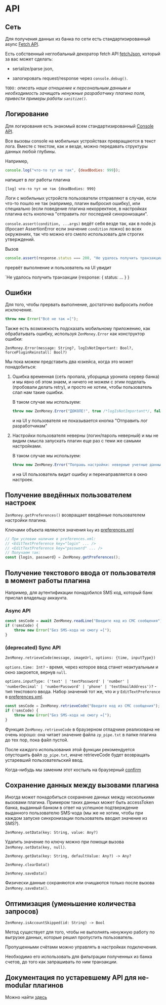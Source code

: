 # API

## Сеть

Для получения данных из банка по сети есть стандартизированный async
[Fetch API](https://developer.mozilla.org/en-US/docs/Web/API/Fetch_API).

Есть собственный неглобальный декоратор fetch API
[fetchJson](https://github.com/zenmoney/ZenPlugins/blob/master/src/common/network.js#L4),
который за вас может сделать:

-   serialize/parse json,

-   залогировать request/response через `console.debug()`.

`TODO:` _описать наше отношение к персональным данным и необходимость зачищать
ненужные разработчику плагина поля, привести примеры работы `sanitize()`._

## Логирование

Для логирования есть знакомый всем стандартизированный
[Console API](https://developer.mozilla.org/en-US/docs/Web/API/console).

Все вызовы console на мобильных устройствах превращаются в текст лога. Вместе с
текстом, как и везде, можно передавать структуры данных любой глубины.

Например,

```js
console.log("что-то тут не так", {deadBodies: 999});
```

напишет в лог работы плагина

```
[log] что-то тут не так {deadBodies: 999}
```

Логи с мобильных устройств пользователи отправляют в случае, если что-то пошло
не так (например, плагин выбросил ошибку), или специально (если поведение
плагина некорректное, в настройках плагина есть кнопочка "отправить лог
последней синхронизации".

`console.assert(condition, ...args)` ведёт себя везде так, как в node.js
(бросает AssertionError если значение `condition` ложно) во всех окружениях,
так что можно его смело использовать для строгих утверждений.

Вызов

```js
console.assert(response.status === 200, "Не удалось получить транзакции", {response});
```

прервёт выполнение и пользователь на UI увидит

`Не удалось получить транзакции {response: { status: ... } }

## Ошибки

Для того, чтобы прервать выполнение, достаточно выбросить любое исключение.

```js
throw new Error("Всё не так =[");
```

Также есть возможность подсказать мобильному приложению, как обрабатывать
ошибку, используя `ZenMoney.Error` как конструктор ошибки:

`ZenMoney.Error(message: String?, logIsNotImportant: Bool?, forcePluginReinstall: Bool?)`

Мы пока можем представить два юзкейса, когда это может понадобиться:

1.  Ошибка временная (сеть пропала, уборщица уронила сервер банка) и мы явно об
    этом знаем, и ничего не можем с этим поделать (пробовали делать retry), и
    просто не хотим, чтобы пользователь слал нам такие ошибки.

    В таком случае мы используем:

    ```js
    throw new ZenMoney.Error("ДОКОЛЕ!", true /*logIsNotImportant*/, false);
    ```

    и на UI у пользователя не показывается кнопка "Отправить лог разработчикам"

2.  Настройки пользователя неверны (логин/пароль неверный) и мы не видим смысла
    запускать плагин еще раз с теми же самыми настройками.

    В таком случае мы используем:

    ```js
    throw new ZenMoney.Error("Поправь настройки: неверные учетные данные!", false, /* forcePluginReinstall*/ true);
    ```

    и на UI пользователь видит ошибку и перенаправляется в окно настроек.

## Получение введённых пользователем настроек

`ZenMoney.getPreferences()` возвращает введённые пользователем настройки
плагина.

Ключами объекта являются значения `key` из
[preferences.xml](./files/preferences.xml.md)

```js
// При условии наличия в preferences.xml:
// <EditTextPreference key="login" ... />
// <EditTextPreference key="password" ... />
// Получаем так:
const {login, password} = ZenMoney.getPreferences();
```

## Получение текстового ввода от пользователя в момент работы плагина

Например, для аутентификации понадобился SMS код, который банк прислал
владельцу аккаунта.

### Async API

```js
const smsCode = await ZenMoney.readLine("Введите код из СМС сообщения");
if (!smsCode) {
    throw new Error("Без SMS-кода не смогу =[");
}
```

### (deprecated) Sync API

`ZenMoney.retrieveCode(message, imageUrl, options: {time, inputType})`

`options.time: Int?` - время, через которое ввод станет неактуальным и окно
закроется, вернув `null`.

`options.inputType: ('text' | 'textPassword' | 'number' | 'numberDecimal' | 'numberPassword' | 'phone' | 'textEmailAddress')?` -
тип текстового ввода. Набор значений тот же, что и у `EditTextPreference` в
[preferences.xml](docs/files/preferences.xml.md).

```js
const smsCode = ZenMoney.retrieveCode("Введите код из СМС сообщения");
if (!smsCode) {
    throw new Error("Без SMS-кода не смогу =[");
}
```

Функция `ZenMoney.retrieveCode` в браузерном отладчике реализована не очень
хорошо: она читает значение файла `zp_pipe.txt` в папке плагина до тех пор,
пока файл пустой.

После каждого использования этой функции рекомендуется опустошить файл
`zp_pipe.txt`, иначе retrieveCode будет возвращать устаревший пользовательский
ввод.

Когда-нибудь мы заменим этот костыль на браузерный
[confirm](https://developer.mozilla.org/en-US/docs/Web/API/Window/confirm)

## Сохранение данных между вызовами плагина

Иногда может понадобиться сохранение данных между несколькими вызовами плагина.
Примером таких данных может быть accessToken банка, выданный банком в ответ на
успешное подтверждение выданного пользователю SMS-кода (мы же не хотим, чтобы
при каждом запуске синхронизации пользователь вводил значение из SMS?).

`ZenMoney.setData(key: String, value: Any?)`

Удалить значение по ключу можно при помощи вызова
`ZenMoney.setData(key, null)`.

`ZenMoney.getData(key: String, defaultValue: Any?) -> Any?`

`ZenMoney.clearData()`

`ZenMoney.saveData()`

Физически данные сохраняются или очищаются только после вызова
`ZenMoney.saveData()`.

## Оптимизация (уменьшение количества запросов)

`ZenMoney.isAccountSkipped(id: String) -> Bool`

Метод существует для того, чтобы не выполнять ненужную работу по выгрузке
данных, которые решил пропустить пользователь.

Пропущенными счётами можно управлять в настройках подключения.

Необходимо его использовать для фильтрации полученных из банка счетов, до того
как запрашивать по ним транзакции.

## Документация по устаревшему API для не-modular плагинов

Можно найти [здесь](./deprecatedApi.md)
